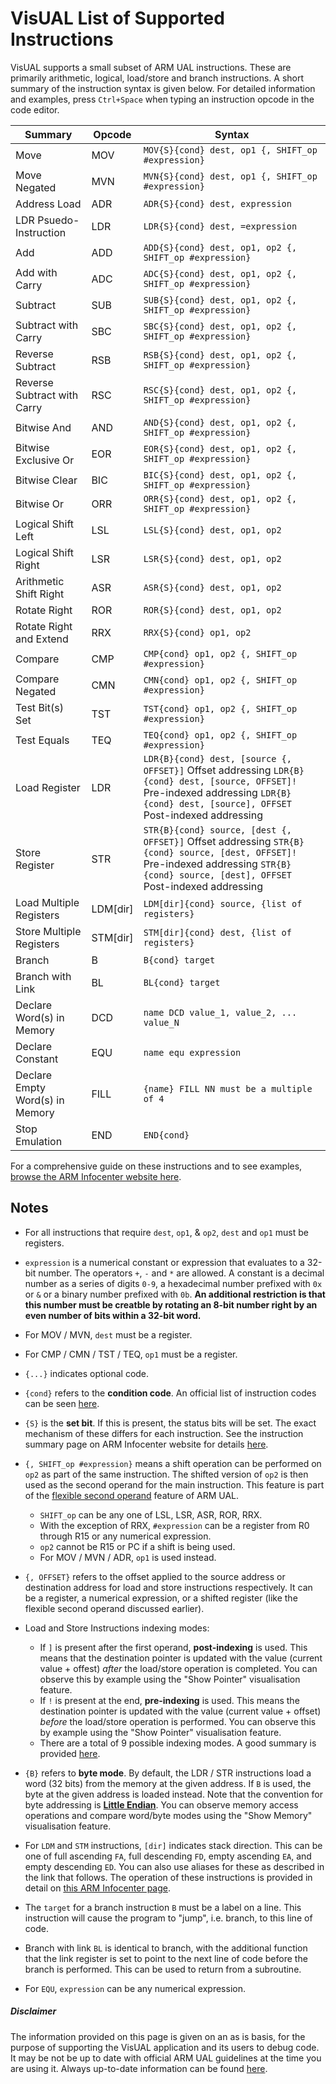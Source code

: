 # VisUAL List of Supported Instructions

VisUAL supports a small subset of ARM UAL instructions. These are primarily arithmetic, logical, load/store and branch instructions. A short summary of the instruction syntax is given below. For detailed information and examples, press `Ctrl+Space` when typing an instruction opcode in the code editor.

| Summary                         | Opcode   | Syntax                                                       |
| ------------------------------- | -------- | ------------------------------------------------------------ |
| Move                            | MOV      | `MOV{S}{cond} dest, op1 {, SHIFT_op #expression}`            |
| Move Negated                    | MVN      | `MVN{S}{cond} dest, op1 {, SHIFT_op #expression}`            |
| Address Load                    | ADR      | `ADR{S}{cond} dest, expression`                              |
| LDR Psuedo-Instruction          | LDR      | `LDR{S}{cond} dest, =expression`                             |
| Add                             | ADD      | `ADD{S}{cond} dest, op1, op2 {, SHIFT_op #expression}`       |
| Add with Carry                  | ADC      | `ADC{S}{cond} dest, op1, op2 {, SHIFT_op #expression}`       |
| Subtract                        | SUB      | `SUB{S}{cond} dest, op1, op2 {, SHIFT_op #expression}`       |
| Subtract with Carry             | SBC      | `SBC{S}{cond} dest, op1, op2 {, SHIFT_op #expression}`       |
| Reverse Subtract                | RSB      | `RSB{S}{cond} dest, op1, op2 {, SHIFT_op #expression}`       |
| Reverse Subtract with Carry     | RSC      | `RSC{S}{cond} dest, op1, op2 {, SHIFT_op #expression}`       |
| Bitwise And                     | AND      | `AND{S}{cond} dest, op1, op2 {, SHIFT_op #expression}`       |
| Bitwise Exclusive Or            | EOR      | `EOR{S}{cond} dest, op1, op2 {, SHIFT_op #expression}`       |
| Bitwise Clear                   | BIC      | `BIC{S}{cond} dest, op1, op2 {, SHIFT_op #expression}`       |
| Bitwise Or                      | ORR      | `ORR{S}{cond} dest, op1, op2 {, SHIFT_op #expression}`       |
| Logical Shift Left              | LSL      | `LSL{S}{cond} dest, op1, op2`                                |
| Logical Shift Right             | LSR      | `LSR{S}{cond} dest, op1, op2`                                |
| Arithmetic Shift Right          | ASR      | `ASR{S}{cond} dest, op1, op2`                                |
| Rotate Right                    | ROR      | `ROR{S}{cond} dest, op1, op2`                                |
| Rotate Right and Extend         | RRX      | `RRX{S}{cond} op1, op2`                                      |
| Compare                         | CMP      | `CMP{cond} op1, op2 {, SHIFT_op #expression}`                |
| Compare Negated                 | CMN      | `CMN{cond} op1, op2 {, SHIFT_op #expression}`                |
| Test Bit(s) Set                 | TST      | `TST{cond} op1, op2 {, SHIFT_op #expression}`                |
| Test Equals                     | TEQ      | `TEQ{cond} op1, op2 {, SHIFT_op #expression}`                |
| Load Register                   | LDR      | `LDR{B}{cond} dest, [source {, OFFSET}]` Offset addressing `LDR{B}{cond} dest, [source, OFFSET]!` Pre-indexed addressing `LDR{B}{cond} dest, [source], OFFSET` Post-indexed addressing |
| Store Register                  | STR      | `STR{B}{cond} source, [dest {, OFFSET}]` Offset addressing `STR{B}{cond} source, [dest, OFFSET]!` Pre-indexed addressing `STR{B}{cond} source, [dest], OFFSET` Post-indexed addressing |
| Load Multiple Registers         | LDM[dir] | `LDM[dir]{cond} source, {list of registers}`                 |
| Store Multiple Registers        | STM[dir] | `STM[dir]{cond} dest, {list of registers}`                   |
| Branch                          | B        | `B{cond} target`                                             |
| Branch with Link                | BL       | `BL{cond} target`                                            |
| Declare Word(s) in Memory       | DCD      | `name DCD value_1, value_2, ... value_N`                     |
| Declare Constant                | EQU      | `name equ expression`                                        |
| Declare Empty Word(s) in Memory | FILL     | `{name} FILL NN must be a multiple of 4`                     |
| Stop Emulation                  | END      | `END{cond}`                                                  |

For a comprehensive guide on these instructions and to see examples, [browse the ARM Infocenter website here](http://infocenter.arm.com/help/topic/com.arm.doc.dui0552a/CIHDFHCC.html).

## Notes

- For all instructions that require `dest`, `op1`, & `op2`, `dest` and `op1` must be registers.

- `expression` is a numerical constant or expression that evaluates to a 32-bit number. The operators `+`, `-` and `*` are allowed. A constant is a decimal number as a series of digits `0-9`, a hexadecimal number prefixed with `0x` or `&` or a binary number prefixed with `0b`. **An additional restriction is that this number must be creatble by rotating an 8-bit number right by an even number of bits within a 32-bit word.**

- For MOV / MVN, `dest` must be a register.

- For CMP / CMN / TST / TEQ, `op1` must be a register.

- `{...}` indicates optional code.

- `{cond}` refers to the **condition code**. An official list of instruction codes can be seen [here](http://infocenter.arm.com/help/topic/com.arm.doc.dui0552a/BABEHFEF.html).

- `{S}` is the **set bit**. If this is present, the status bits will be set. The exact mechanism of these differs for each instruction. See the instruction summary page on ARM Infocenter website for details [here](http://infocenter.arm.com/help/topic/com.arm.doc.dui0552a/BABIHJGA.html).

- `{, SHIFT_op #expression}`  means a shift operation can be performed on `op2`  as part of the same instruction. The shifted version of `op2`  is then used as the second operand for the main instruction. This feature is part of the [flexible second operand](http://infocenter.arm.com/help/topic/com.arm.doc.dui0552a/CIHFDDHB.html#CIHEBCBI)  feature of ARM UAL.
  - `SHIFT_op` can be any one of LSL, LSR, ASR, ROR, RRX.
  - With the exception of RRX, `#expression` can be a register from R0 through R15 or any numerical expression.
  - `op2` cannot be R15 or PC if a shift is being used.
  - For MOV / MVN / ADR, `op1` is used instead.

- `{, OFFSET}` refers to the offset applied to the source address or destination address for load and store instructions respectively. It can be a register, a numerical expression, or a shifted register (like the flexible second operand discussed earlier).

- Load and Store Instructions indexing modes:

  - If `]` is present after the first operand, **post-indexing** is used. This means that the destination pointer is updated with the value (current value + offest) *after* the load/store operation is completed. You can observe this by example using the "Show Pointer" visualisation feature.
  - If `!` is present at the end, **pre-indexing** is used. This means the destination pointer is updated with the value (current value + offset) *before* the load/store operation is performed. You can observe this by example using the "Show Pointer" visualisation feature.
  - There are a total of 9 possible indexing modes. A good summary is provided [here](http://www.heyrick.co.uk/armwiki/LDR).

- `{B}` refers to **byte mode**. By default, the LDR / STR instructions load a word (32 bits) from the memory at the given address. If `B` is used, the byte at the given address is loaded instead. Note that the convention for byte addressing is [**Little Endian**](http://en.wikipedia.org/wiki/Endianness). You can observe memory access operations and compare word/byte modes using the "Show Memory" visualisation feature.

- For `LDM` and `STM` instructions, `[dir]` indicates stack direction. This can be one of full ascending `FA`, full descending `FD`, empty ascending `EA`, and empty descending `ED`. You can also use aliases for these as described in the link that follows. The operation of these instructions is provided in detail on [this ARM Infocenter page](http://infocenter.arm.com/help/topic/com.arm.doc.dui0552a/BABCAEDD.html).

- The `target` for a branch instruction `B` must be a label on a line. This instruction will cause the program to "jump", i.e. branch, to this line of code.

- Branch with link `BL` is identical to branch, with the additional function that the link register is set to point to the next line of code before the branch is performed. This can be used to return from a subroutine.

- For `EQU`, `expression` can be any numerical expression.

##### Disclaimer

The information provided on this page is given on an as is basis, for the purpose of supporting the VisUAL application and its users to debug code. It may be not be up to date with official ARM UAL guidelines at the time you are using it. Always up-to-date information can be found [here](http://infocenter.arm.com/help/topic/com.arm.doc.dui0552a/CIHDFHCC.html).